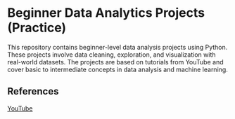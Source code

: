 # Beginner Data Analytics Projects (Practice)
This repository contains beginner-level data analysis projects using Python. These projects involve data cleaning, exploration, and visualization with real-world datasets. The projects are based on tutorials from YouTube and cover basic to intermediate concepts in data analysis and machine learning.

## References
[YouTube](https://youtube.com/playlist?list=PLy3lFw0OTlutzXFVwttrtaRGEEyLEdnpy&si=og29wc1qrXGalG-7)


